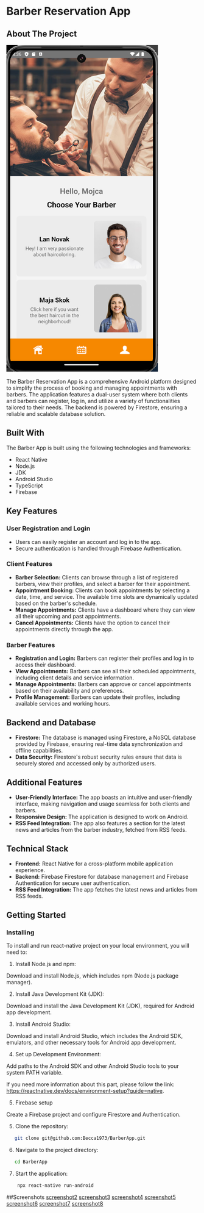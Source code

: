 <a name="readme-top"></a>

# Barber Reservation App

<!-- ABOUT THE PROJECT -->

## About The Project

![Main page Screen Shot][product-screenshot]

The Barber Reservation App is a comprehensive Android platform designed to simplify the process of booking and managing appointments with barbers. The application features a dual-user system where both clients and barbers can register, log in, and utilize a variety of functionalities tailored to their needs. The backend is powered by Firestore, ensuring a reliable and scalable database solution.

<!-- BUILT WITH -->

## Built With

The Barber App is built using the following technologies and frameworks:

- React Native
- Node.js
- JDK
- Android Studio
- TypeScript
- Firebase

## Key Features

### User Registration and Login

- Users can easily register an account and log in to the app.
- Secure authentication is handled through Firebase Authentication.

### Client Features

- **Barber Selection:** Clients can browse through a list of registered barbers, view their profiles, and select a barber for their appointment.
- **Appointment Booking:** Clients can book appointments by selecting a date, time, and service. The available time slots are dynamically updated based on the barber's schedule.
- **Manage Appointments:** Clients have a dashboard where they can view all their upcoming and past appointments.
- **Cancel Appointments:** Clients have the option to cancel their appointments directly through the app.

### Barber Features

- **Registration and Login:** Barbers can register their profiles and log in to access their dashboard.
- **View Appointments:** Barbers can see all their scheduled appointments, including client details and service information.
- **Manage Appointments:** Barbers can approve or cancel appointments based on their availability and preferences.
- **Profile Management:** Barbers can update their profiles, including available services and working hours.

## Backend and Database

- **Firestore:** The database is managed using Firestore, a NoSQL database provided by Firebase, ensuring real-time data synchronization and offline capabilities.
- **Data Security:** Firestore's robust security rules ensure that data is securely stored and accessed only by authorized users.

## Additional Features

- **User-Friendly Interface:** The app boasts an intuitive and user-friendly interface, making navigation and usage seamless for both clients and barbers.
- **Responsive Design:** The application is designed to work on Android.
- **RSS Feed Integration:** The app also features a section for the latest news and articles from the barber industry, fetched from RSS feeds.

## Technical Stack

- **Frontend:** React Native for a cross-platform mobile application experience.
- **Backend:** Firebase Firestore for database management and Firebase Authentication for secure user authentication.
- **RSS Feed Integration:** The app fetches the latest news and articles from RSS feeds.

<!-- GETTING STARTED -->

## Getting Started

### Installing

To install and run react-native project on your local environment, you will need to:

1. Install Node.js and npm:

Download and install Node.js, which includes npm (Node.js package manager).

2. Install Java Development Kit (JDK):

Download and install the Java Development Kit (JDK), required for Android app development.

3. Install Android Studio:

Download and install Android Studio, which includes the Android SDK, emulators, and other necessary tools for Android app development.

4. Set up Development Environment:

Add paths to the Android SDK and other Android Studio tools to your system PATH variable.

If you need more information about this part, please follow the link: https://reactnative.dev/docs/environment-setup?guide=native.

5. Firebase setup

Create a Firebase project and configure Firestore and Authentication.

5. Clone the repository:

```sh
   git clone git@github.com:Becca1973/BarberApp.git
```

6. Navigate to the project directory:

```sh
   cd BarberApp
```

7. Start the application:

```sh
    npx react-native run-android
```

##Screenshots
[screenshot2]
[screenshot3]
[screenshot4]
[screenshot5]
[screenshot6]
[screenshot7]
[screenshot8]

<!-- MARKDOWN LINKS & IMAGES -->

[product-screenshot]: src/assets/screenshot1.png
[screenshot2]: src/assets/screenshot2.png
[screenshot3]: src/assets/screenshot3.png
[screenshot4]: src/assets/screenshot4.png
[screenshot5]: src/assets/screenshot5.png
[screenshot6]: src/assets/screenshot6.png
[screenshot7]: src/assets/screenshot7.png
[screenshot8]: src/assets/screenshot8.png
